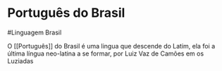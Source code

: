 # Português do Brasil
#Linguagem Brasil

O [[Português]] do Brasil é uma lingua que descende do Latim, ela foi a última língua neo-latina a se formar, por Luiz Vaz de Camões em os Luziadas


